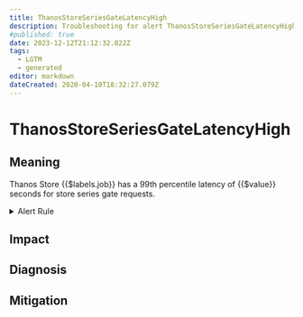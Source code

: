 ```yaml
---
title: ThanosStoreSeriesGateLatencyHigh
description: Troubleshooting for alert ThanosStoreSeriesGateLatencyHigh
#published: true
date: 2023-12-12T21:12:32.022Z
tags: 
  - LGTM
  - generated
editor: markdown
dateCreated: 2020-04-10T18:32:27.079Z
---
```


# ThanosStoreSeriesGateLatencyHigh

## Meaning
[//]: # "Short paragraph that explains what the alert means"
Thanos Store {{$labels.job}} has a 99th percentile latency of {{$value}} seconds for store series gate requests.

<details>
  <summary>Alert Rule</summary>

{{% rule "thanos/thanos-store.yml" "ThanosStoreSeriesGateLatencyHigh" %}}

<!-- Rule when generated

```yaml
alert: ThanosStoreSeriesGateLatencyHigh
expr: (histogram_quantile(0.99, sum by (job, le) (rate(thanos_bucket_store_series_gate_duration_seconds_bucket{job=~".*thanos-store.*"}[5m]))) > 2 and sum by (job) (rate(thanos_bucket_store_series_gate_duration_seconds_count{job=~".*thanos-store.*"}[5m])) > 0)
for: 10m
labels:
    severity: warning
annotations:
    summary: Thanos Store Series Gate Latency High (instance {{ $labels.instance }})
    description: |-
        Thanos Store {{$labels.job}} has a 99th percentile latency of {{$value}} seconds for store series gate requests.
          VALUE = {{ $value }}
          LABELS = {{ $labels }}
    runbook: https://github.com/srerun/prometheus-alerts/blob/main/content/runbooks/thanos-store/ThanosStoreSeriesGateLatencyHigh.md

```

-->

</details>


## Impact
[//]: # "What could / will happen if the alert is not addressed"



## Diagnosis
[//]: # "Steps to take to identify the cause of the problem"



## Mitigation
[//]: # "The steps necessary to resolve the alert"
